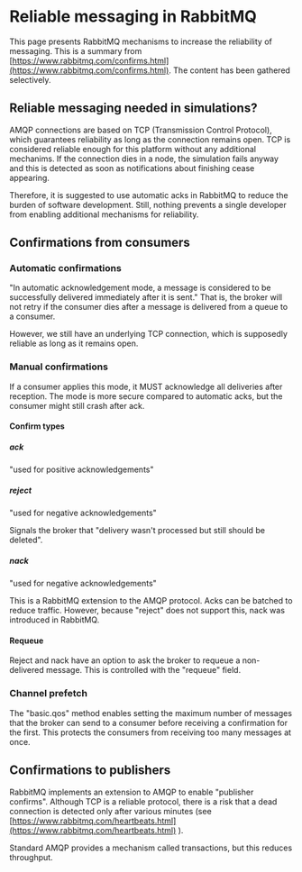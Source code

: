 # Reliable messaging in RabbitMQ

This page presents RabbitMQ mechanisms to increase the reliability of messaging. This is a summary from [https://www.rabbitmq.com/confirms.html](https://www.rabbitmq.com/confirms.html). The content has been gathered selectively.


## Reliable messaging needed in simulations?

AMQP connections are based on TCP (Transmission Control Protocol), which guarantees reliability as long as the connection remains open.
TCP is considered reliable enough for this platform without any additional mechanims.
If the connection dies in a node, the simulation fails anyway and this is detected as soon as notifications about finishing cease appearing.

Therefore, it is suggested to use automatic acks in RabbitMQ to reduce the burden of software development.
Still, nothing prevents a single developer from enabling additional mechanisms for reliability.


## Confirmations from consumers

### Automatic confirmations

"In automatic acknowledgement mode, a message is considered to be successfully delivered immediately after it is sent." That is, the broker will not retry if the consumer dies after a message is delivered from a queue to a consumer.

However, we still have an underlying TCP connection, which is supposedly reliable as long as it remains open.

### Manual confirmations

If a consumer applies this mode, it MUST acknowledge all deliveries after reception. The mode is more secure compared to automatic acks, but the consumer might still crash after ack.

#### Confirm types

##### ack

"used for positive acknowledgements"

##### reject

"used for negative acknowledgements"

Signals the broker that "delivery wasn't processed but still should be deleted".

##### nack

"used for negative acknowledgements"

This is a RabbitMQ extension to the AMQP protocol. Acks can be batched to reduce traffic. However, because "reject" does not support this, nack was introduced in RabbitMQ.

#### Requeue

Reject and nack have an option to ask the broker to requeue a non-delivered message. This is controlled with the "requeue" field.

### Channel prefetch

The "basic.qos" method enables setting the maximum number of messages that the broker can send to a consumer before receiving a confirmation for the first. This protects the consumers from receiving too many messages at once.


## Confirmations to publishers

RabbitMQ implements an extension to AMQP to enable "publisher confirms". Although TCP is a reliable protocol, there is a risk that a dead connection is detected only after various minutes (see [https://www.rabbitmq.com/heartbeats.html](https://www.rabbitmq.com/heartbeats.html) ).

Standard AMQP provides a mechanism called transactions, but this reduces throughput.